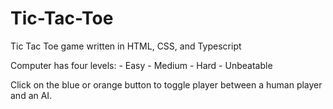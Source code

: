 # Tic-Tac-Toe

Tic Tac Toe game written in HTML, CSS, and Typescript

Computer has four levels:
    - Easy
    - Medium
    - Hard
    - Unbeatable

Click on the blue or orange button to toggle player between a human player
and an AI. 